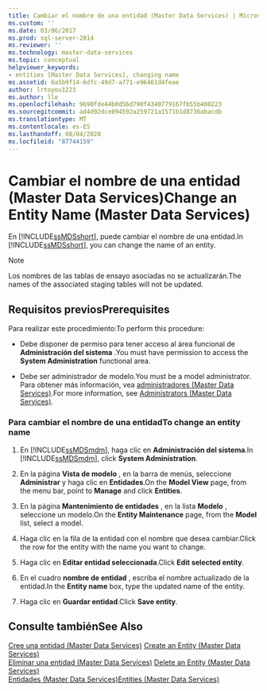 ```yaml
---
title: Cambiar el nombre de una entidad (Master Data Services) | Microsoft Docs
ms.custom: ''
ms.date: 03/06/2017
ms.prod: sql-server-2014
ms.reviewer: ''
ms.technology: master-data-services
ms.topic: conceptual
helpviewer_keywords:
- entities [Master Data Services], changing name
ms.assetid: 6a5b9f14-6dfc-49d7-a771-e96461d4feae
author: lrtoyou1223
ms.author: lle
ms.openlocfilehash: 9690fde44b0d56d790f4340779167fb55b400223
ms.sourcegitcommit: ad4d92dce894592a259721a1571b1d8736abacdb
ms.translationtype: MT
ms.contentlocale: es-ES
ms.lasthandoff: 08/04/2020
ms.locfileid: "87744159"
---
```

# <a name="change-an-entity-name-master-data-services"></a><span data-ttu-id="0b122-102">Cambiar el nombre de una entidad (Master Data Services)</span><span class="sxs-lookup"><span data-stu-id="0b122-102">Change an Entity Name (Master Data Services)</span></span>
  <span data-ttu-id="0b122-103">En [!INCLUDE[ssMDSshort](../includes/ssmdsshort-md.md)], puede cambiar el nombre de una entidad.</span><span class="sxs-lookup"><span data-stu-id="0b122-103">In [!INCLUDE[ssMDSshort](../includes/ssmdsshort-md.md)], you can change the name of an entity.</span></span>  
  
> [!NOTE]  
>  <span data-ttu-id="0b122-104">Los nombres de las tablas de ensayo asociadas no se actualizarán.</span><span class="sxs-lookup"><span data-stu-id="0b122-104">The names of the associated staging tables will not be updated.</span></span>  
  
## <a name="prerequisites"></a><span data-ttu-id="0b122-105">Requisitos previos</span><span class="sxs-lookup"><span data-stu-id="0b122-105">Prerequisites</span></span>  
 <span data-ttu-id="0b122-106">Para realizar este procedimiento:</span><span class="sxs-lookup"><span data-stu-id="0b122-106">To perform this procedure:</span></span>  
  
-   <span data-ttu-id="0b122-107">Debe disponer de permiso para tener acceso al área funcional de **Administración del sistema** .</span><span class="sxs-lookup"><span data-stu-id="0b122-107">You must have permission to access the **System Administration** functional area.</span></span>  
  
-   <span data-ttu-id="0b122-108">Debe ser administrador de modelo.</span><span class="sxs-lookup"><span data-stu-id="0b122-108">You must be a model administrator.</span></span> <span data-ttu-id="0b122-109">Para obtener más información, vea [administradores &#40;Master Data Services&#41;](administrators-master-data-services.md).</span><span class="sxs-lookup"><span data-stu-id="0b122-109">For more information, see [Administrators &#40;Master Data Services&#41;](administrators-master-data-services.md).</span></span>  
  
### <a name="to-change-an-entity-name"></a><span data-ttu-id="0b122-110">Para cambiar el nombre de una entidad</span><span class="sxs-lookup"><span data-stu-id="0b122-110">To change an entity name</span></span>  
  
1.  <span data-ttu-id="0b122-111">En [!INCLUDE[ssMDSmdm](../includes/ssmdsmdm-md.md)], haga clic en **Administración del sistema**.</span><span class="sxs-lookup"><span data-stu-id="0b122-111">In [!INCLUDE[ssMDSmdm](../includes/ssmdsmdm-md.md)], click **System Administration**.</span></span>  
  
2.  <span data-ttu-id="0b122-112">En la página **Vista de modelo** , en la barra de menús, seleccione **Administrar** y haga clic en **Entidades**.</span><span class="sxs-lookup"><span data-stu-id="0b122-112">On the **Model View** page, from the menu bar, point to **Manage** and click **Entities**.</span></span>  
  
3.  <span data-ttu-id="0b122-113">En la página **Mantenimiento de entidades** , en la lista **Modelo** , seleccione un modelo.</span><span class="sxs-lookup"><span data-stu-id="0b122-113">On the **Entity Maintenance** page, from the **Model** list, select a model.</span></span>  
  
4.  <span data-ttu-id="0b122-114">Haga clic en la fila de la entidad con el nombre que desea cambiar.</span><span class="sxs-lookup"><span data-stu-id="0b122-114">Click the row for the entity with the name you want to change.</span></span>  
  
5.  <span data-ttu-id="0b122-115">Haga clic en **Editar entidad seleccionada**.</span><span class="sxs-lookup"><span data-stu-id="0b122-115">Click **Edit selected entity**.</span></span>  
  
6.  <span data-ttu-id="0b122-116">En el cuadro **nombre de entidad** , escriba el nombre actualizado de la entidad.</span><span class="sxs-lookup"><span data-stu-id="0b122-116">In the **Entity name** box, type the updated name of the entity.</span></span>  
  
7.  <span data-ttu-id="0b122-117">Haga clic en **Guardar entidad**.</span><span class="sxs-lookup"><span data-stu-id="0b122-117">Click **Save entity**.</span></span>  
  
## <a name="see-also"></a><span data-ttu-id="0b122-118">Consulte también</span><span class="sxs-lookup"><span data-stu-id="0b122-118">See Also</span></span>  
 <span data-ttu-id="0b122-119">[Cree una entidad &#40;Master Data Services&#41;](create-an-entity-master-data-services.md) </span><span class="sxs-lookup"><span data-stu-id="0b122-119">[Create an Entity &#40;Master Data Services&#41;](create-an-entity-master-data-services.md) </span></span>  
 <span data-ttu-id="0b122-120">[Eliminar una entidad &#40;Master Data Services&#41;](delete-an-entity-master-data-services.md) </span><span class="sxs-lookup"><span data-stu-id="0b122-120">[Delete an Entity &#40;Master Data Services&#41;](delete-an-entity-master-data-services.md) </span></span>  
 [<span data-ttu-id="0b122-121">Entidades &#40;Master Data Services&#41;</span><span class="sxs-lookup"><span data-stu-id="0b122-121">Entities &#40;Master Data Services&#41;</span></span>](entities-master-data-services.md)  
  
  
